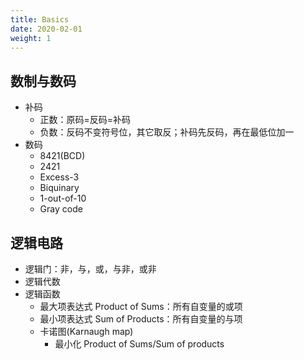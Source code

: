 ```yaml
---
title: Basics
date: 2020-02-01
weight: 1
---
```


## 数制与数码

- 补码
  - 正数：原码=反码=补码
  - 负数：反码不变符号位，其它取反；补码先反码，再在最低位加一
- 数码
  - 8421(BCD)
  - 2421
  - Excess-3
  - Biquinary
  - 1-out-of-10
  - Gray code

## 逻辑电路

- 逻辑门：非，与，或，与非，或非
- 逻辑代数
- 逻辑函数
  - 最大项表达式 Product of Sums：所有自变量的或项
  - 最小项表达式 Sum of Products：所有自变量的与项
  - 卡诺图(Karnaugh map)
    - 最小化 Product of Sums/Sum of products